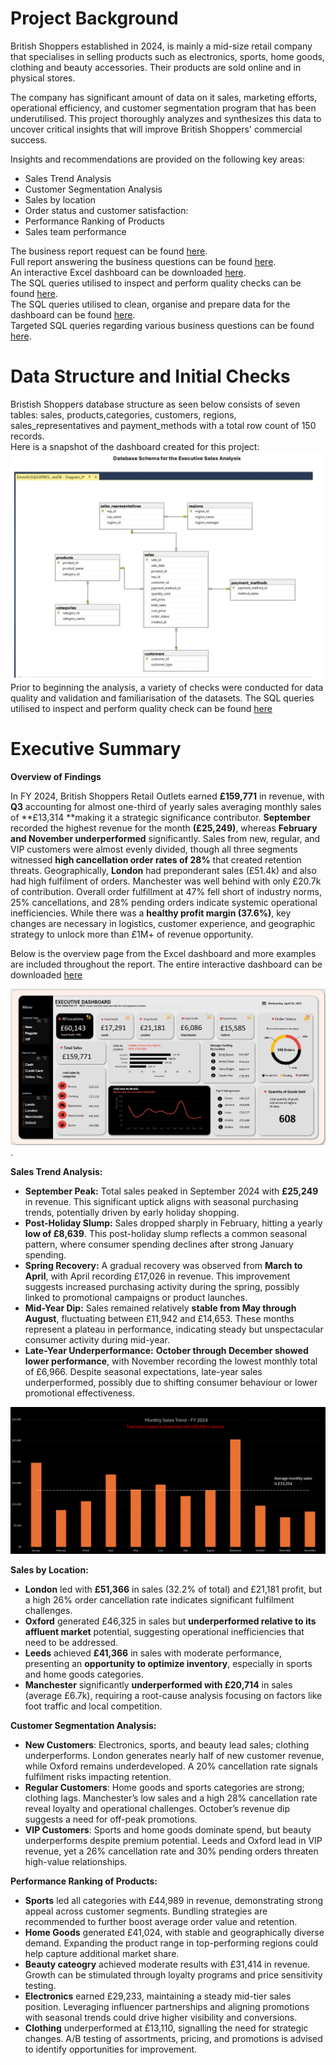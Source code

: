 # Project Background
British Shoppers established in 2024, is mainly a mid-size retail company that specialises in selling products such as electronics, sports, home goods, clothing and beauty accessories. Their products are sold online and in physical stores. 

The company has significant amount of data on it sales, marketing efforts, operational efficiency, and customer segmentation program that has been underutilised. This project thoroughly analyzes and synthesizes
this data to uncover critical insights that will improve British Shoppers' commercial success. 

Insights and recommendations are provided on the following key areas:
- Sales Trend Analysis    
- Customer Segmentation Analysis 
- Sales by location  
- Order status and customer satisfaction:  
- Performance Ranking of Products  
- Sales team performance 

The business report request can be found [here](https://github.com/OtKwesi/SalesAnalytics_BritainShoppers/blob/b58922b3fc808c211e38333b5bcdf1ce14fd0b62/Business%20Report%20Request.pdf).    
Full report answering the business questions can be found [here](https://github.com/OtKwesi/SalesAnalytics_BritainShoppers/blob/5a5a407c9a9db5439f9d96b0217488a72a55f23d/Final%20_Sales%20_Report.pdf).    
An interactive Excel dashboard can be downloaded [here](https://github.com/OtKwesi/SalesAnalytics_BritainShoppers/blob/2479ff793efda6ba97eef6637eaa754a36833a65/Sales_Dashboard.xlsx).    
The SQL queries utilised to inspect and perform quality checks can be found [here](https://github.com/OtKwesi/SalesAnalytics_BritainShoppers/blob/48a71fcac7b70b1c54e678200be5c85f16934bd1/SQL_Data_Inspection_and_Validation_Checks.pdf).    
The SQL queries utilised to clean, organise and prepare data for the dashboard can be found [here](https://github.com/OtKwesi/SalesAnalytics_BritainShoppers/blob/496dfd06733417c31896a589de1dc1203e30cbec/SQL_Data_Cleaning.pdf).   
Targeted SQL queries regarding various business questions can be found [here](https://github.com/OtKwesi/SalesAnalytics_BritainShoppers/blob/4927e29b299aa9b64df5e7c7f236f7ed53851da2/SQL_Business_Analysis_Queries.pdf).    


# Data Structure and Initial Checks
Bristish Shoppers database structure as seen below consists of seven tables: sales, products,categories, customers, regions, sales_representatives and payment_methods with a total row count of 150 records.  
Here is a snapshot of the dashboard created for this project:
![Schema Preview](https://github.com/OtKwesi/SalesAnalytics_BritainShoppers/blob/f8b152005d828b2678a70618c545baf617c0907f/SQL_Database_Schema_page%20(1).jpg)
Prior to beginning the analysis, a variety of checks were conducted for data quality and validation and familiarisation of the datasets. The SQL queries
utilised to inspect and perform quality check can be found [here](https://github.com/OtKwesi/SalesAnalytics_BritainShoppers/blob/748acc61a4378564ef3fe4583bc10460aa08c288/SQL_Data_Inspection_and_Validation_Checks.pdf)

# Executive Summary  
**Overview of Findings**    

In FY 2024, British Shoppers Retail Outlets earned **£159,771** in revenue, with **Q3** accounting for almost one-third of yearly sales averaging monthly sales of **£13,314 **making it a strategic significance contributor. **September** recorded the highest revenue for the month **(£25,249)**, whereas **February and November underperformed** significantly.
Sales from new, regular, and VIP customers were almost evenly divided, though all three segments witnessed **high cancellation order rates of 28%** that created retention threats.
Geographically, **London** had preponderant sales (£51.4k) and also had high fulfilment of orders. Manchester was well behind with only £20.7k of contribution.
Overall order fulfillment at 47% fell short of industry norms, 25% cancellations, and 28% pending orders indicate systemic operational inefficiencies.
While there was a **healthy profit margin (37.6%)**, key changes are necessary in logistics, customer experience, and geographic strategy to unlock more than £1M+ of revenue opportunity.

Below is the overview page from the Excel dashboard and more examples are included throughout the report. The entire interactive dashboard can be downloaded [here](https://github.com/OtKwesi/SalesAnalytics_BritainShoppers/blob/2479ff793efda6ba97eef6637eaa754a36833a65/Sales_Dashboard.xlsx)  

![Dashboard Preview](https://github.com/OtKwesi/SalesAnalytics_BritainShoppers/blob/fd1352a12387adeba4f4b8e209a6eb813168307c/Dashboard.png).

**Sales Trend Analysis:**  
  
- **September Peak:** Total sales peaked in September 2024 with **£25,249** in revenue. This significant uptick aligns with seasonal purchasing trends, potentially driven by early holiday shopping.  
- **Post-Holiday Slump:** Sales dropped sharply in February, hitting a yearly **low of £8,639**. This post-holiday slump reflects a common seasonal pattern, where consumer spending declines after strong January spending.  
- **Spring Recovery:** A gradual recovery was observed from **March to April**, with April recording £17,026 in revenue. This improvement suggests increased purchasing activity during the spring, possibly linked to promotional campaigns or product launches.
- **Mid-Year Dip:** Sales remained relatively **stable from May through August**, fluctuating between £11,942 and £14,653. These months represent a plateau in performance, indicating steady but unspectacular consumer activity during mid-year.
- **Late-Year Underperformance:** **October through December showed lower performance**, with November recording the lowest monthly total of £6,966. Despite seasonal expectations, late-year sales underperformed, possibly due to shifting consumer behaviour or lower promotional effectiveness.

![Dashboard Preview](https://github.com/OtKwesi/SalesAnalytics_BritainShoppers/blob/24b8d070b273f0e3adcf014e22c0b530c6313ca9/Avg_Monthly_Sales.png)  

**Sales by Location:**  

- **London** led with **£51,366** in sales (32.2% of total) and £21,181 profit, but a high 26% order cancellation rate indicates significant fulfilment challenges.
- **Oxford** generated £46,325 in sales but **underperformed relative to its affluent market** potential, suggesting operational inefficiencies that need to be addressed.
- **Leeds** achieved **£41,366** in sales with moderate performance, presenting an **opportunity to optimize inventory**, especially in sports and home goods categories.
- **Manchester** significantly **underperformed with £20,714** in sales (average £6.7k), requiring a root-cause analysis focusing on factors like foot traffic and local competition.  

**Customer Segmentation Analysis:**    

- **New Customers**: Electronics, sports, and beauty lead sales; clothing underperforms. London generates nearly half of new customer revenue, while Oxford remains underdeveloped. A 20% cancellation rate signals fulfilment risks impacting retention.
- **Regular Customers**: Home goods and sports categories are strong; clothing lags. Manchester’s low sales and a high 28% cancellation rate reveal loyalty and operational challenges. October’s revenue dip suggests a need for off-peak promotions.
- **VIP Customers**: Sports and home goods dominate spend, but beauty underperforms despite premium potential. Leeds and Oxford lead in VIP revenue, yet a 26% cancellation rate and 30% pending orders threaten high-value relationships.
  
**Performance Ranking of Products:**  

- **Sports** led all categories with £44,989 in revenue, demonstrating strong appeal across customer segments. Bundling strategies are recommended to further boost average order value and retention.  
- **Home Goods** generated £41,024, with stable and geographically diverse demand. Expanding the product range in top-performing regions could help capture additional market share.  
- **Beauty cateogry** achieved moderate results with £31,414 in revenue. Growth can be stimulated through loyalty programs and price sensitivity testing.  
- **Electronics** earned £29,233, maintaining a steady mid-tier sales position. Leveraging influencer partnerships and aligning promotions with seasonal trends could drive higher visibility and conversions.
- **Clothing** underperformed at £13,110, signalling the need for strategic changes. A/B testing of assortments, pricing, and promotions is advised to identify opportunities for improvement.
